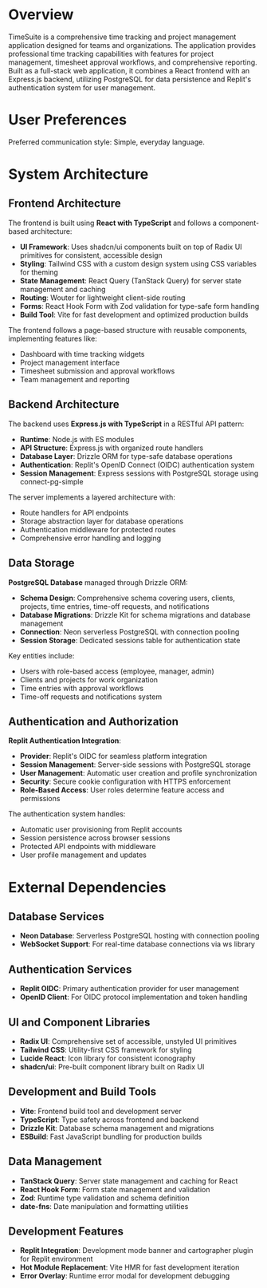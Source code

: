 # Overview

TimeSuite is a comprehensive time tracking and project management application designed for teams and organizations. The application provides professional time tracking capabilities with features for project management, timesheet approval workflows, and comprehensive reporting. Built as a full-stack web application, it combines a React frontend with an Express.js backend, utilizing PostgreSQL for data persistence and Replit's authentication system for user management.

# User Preferences

Preferred communication style: Simple, everyday language.

# System Architecture

## Frontend Architecture

The frontend is built using **React with TypeScript** and follows a component-based architecture:

- **UI Framework**: Uses shadcn/ui components built on top of Radix UI primitives for consistent, accessible design
- **Styling**: Tailwind CSS with a custom design system using CSS variables for theming
- **State Management**: React Query (TanStack Query) for server state management and caching
- **Routing**: Wouter for lightweight client-side routing
- **Forms**: React Hook Form with Zod validation for type-safe form handling
- **Build Tool**: Vite for fast development and optimized production builds

The frontend follows a page-based structure with reusable components, implementing features like:
- Dashboard with time tracking widgets
- Project management interface
- Timesheet submission and approval workflows
- Team management and reporting

## Backend Architecture

The backend uses **Express.js with TypeScript** in a RESTful API pattern:

- **Runtime**: Node.js with ES modules
- **API Structure**: Express.js with organized route handlers
- **Database Layer**: Drizzle ORM for type-safe database operations
- **Authentication**: Replit's OpenID Connect (OIDC) authentication system
- **Session Management**: Express sessions with PostgreSQL storage using connect-pg-simple

The server implements a layered architecture with:
- Route handlers for API endpoints
- Storage abstraction layer for database operations
- Authentication middleware for protected routes
- Comprehensive error handling and logging

## Data Storage

**PostgreSQL Database** managed through Drizzle ORM:

- **Schema Design**: Comprehensive schema covering users, clients, projects, time entries, time-off requests, and notifications
- **Database Migrations**: Drizzle Kit for schema migrations and database management
- **Connection**: Neon serverless PostgreSQL with connection pooling
- **Session Storage**: Dedicated sessions table for authentication state

Key entities include:
- Users with role-based access (employee, manager, admin)
- Clients and projects for work organization
- Time entries with approval workflows
- Time-off requests and notifications system

## Authentication and Authorization

**Replit Authentication Integration**:

- **Provider**: Replit's OIDC for seamless platform integration
- **Session Management**: Server-side sessions with PostgreSQL storage
- **User Management**: Automatic user creation and profile synchronization
- **Security**: Secure cookie configuration with HTTPS enforcement
- **Role-Based Access**: User roles determine feature access and permissions

The authentication system handles:
- Automatic user provisioning from Replit accounts
- Session persistence across browser sessions
- Protected API endpoints with middleware
- User profile management and updates

# External Dependencies

## Database Services
- **Neon Database**: Serverless PostgreSQL hosting with connection pooling
- **WebSocket Support**: For real-time database connections via ws library

## Authentication Services
- **Replit OIDC**: Primary authentication provider for user management
- **OpenID Client**: For OIDC protocol implementation and token handling

## UI and Component Libraries
- **Radix UI**: Comprehensive set of accessible, unstyled UI primitives
- **Tailwind CSS**: Utility-first CSS framework for styling
- **Lucide React**: Icon library for consistent iconography
- **shadcn/ui**: Pre-built component library built on Radix UI

## Development and Build Tools
- **Vite**: Frontend build tool and development server
- **TypeScript**: Type safety across frontend and backend
- **Drizzle Kit**: Database schema management and migrations
- **ESBuild**: Fast JavaScript bundling for production builds

## Data Management
- **TanStack Query**: Server state management and caching for React
- **React Hook Form**: Form state management and validation
- **Zod**: Runtime type validation and schema definition
- **date-fns**: Date manipulation and formatting utilities

## Development Features
- **Replit Integration**: Development mode banner and cartographer plugin for Replit environment
- **Hot Module Replacement**: Vite HMR for fast development iteration
- **Error Overlay**: Runtime error modal for development debugging